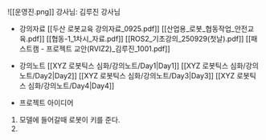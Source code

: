 ![[운영진.png]]
강사님: 김루진 강사님

- 강의자료
	[[두산 로봇교육 강의자료_0925.pdf]]
	[[산업용_로봇_협동작업_안전교육.pdf]]
	[[협동-1_1차시_자료.pdf]]
	[[ROS2_기초강의_250929(첫날).pdf]]
	[[패스트캠 - 프로젝트 교안(RVIZ2)_김루진_1001.pdf]]
	

- 강의노트
	[[XYZ 로봇틱스 심화/강의노트/Day1|Day1]]
	[[XYZ 로봇틱스 심화/강의노트/Day2|Day2]]
	[[XYZ 로봇틱스 심화/강의노트/Day3|Day3]]
	[[XYZ 로봇틱스 심화/강의노트/Day4|Day4]]
	
	



- 프로젝트 아이디어
1. 모델에 들어갈때 로봇이 키를 준다.
2. 